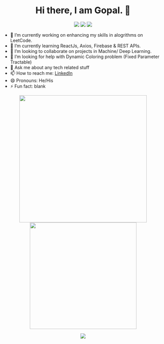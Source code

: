 <p> 
  <h1 align="center">Hi there, I am Gopal. 👋</h1> 
  <p align="center">
    <img src="https://badges.pufler.dev/visits/Gopal-Dahale/Gopal-Dahale"/>
    <img src="https://badges.pufler.dev/repos/Gopal-Dahale"/>
    <img src="https://badges.pufler.dev/commits/monthly/Gopal-Dahale" />
  </p> 
</p>

- 🔭 I’m currently working on enhancing my skills in alogrithms on LeetCode.
- 🌱 I’m currently learning ReactJs, Axios, Firebase & REST APIs.
- 👯 I’m looking to collaborate on projects in Machine/ Deep Learning.
- 🤔 I’m looking for help with Dynamic Coloring problem (Fixed Parameter Tractable)
- 💬 Ask me about any tech related stuff
- 📫 How to reach me: [LinkedIn](https://www.linkedin.com/in/gopal-ramesh-dahale-7a3087198/)
- 😄 Pronouns: He/His
- ⚡ Fun fact: blank

<!-- <h1 align="center"> Hi there, I am Gopal. 👋 </h1> -->
<!-- <p align="center">
  <img src="https://badges.pufler.dev/visits/Gopal-Dahale/Gopal-Dahale"/>
  <img src="https://badges.pufler.dev/repos/Gopal-Dahale"/>
  <img src="https://badges.pufler.dev/commits/monthly/Gopal-Dahale" />
</p> -->
<!--
**Gopal-Dahale/Gopal-Dahale** is a ✨ _special_ ✨ repository because its `README.md` (this file) appears on your GitHub profile.

Here are some ideas to get you started:
-->

<!-- - 🔭 I’m currently working on enhancing my skills in alogrithms on LeetCode.
- 🌱 I’m currently learning ReactJs, Axios, Firebase & REST APIs.
- 👯 I’m looking to collaborate on projects in Machine/ Deep Learning.
- 🤔 I’m looking for help with Dynamic Coloring problem (Fixed Parameter Tractable)
- 💬 Ask me about any tech related stuff
- 📫 How to reach me: [LinkedIn](https://www.linkedin.com/in/gopal-ramesh-dahale-7a3087198/)
- 😄 Pronouns: He/His
- ⚡ Fun fact: blank
 -->

<p align = "center">
  <img width=400 src = "https://github-readme-stats.vercel.app/api?username=Gopal-Dahale&&show_icons=true&title_color=ffffff&icon_color=bb2acf&text_color=daf7dc&bg_color=151515&">
  <img width=335 src = "https://github-readme-stats.vercel.app/api/top-langs/?username=Gopal-Dahale&&show_icons=true&title_color=ffffff&icon_color=bb2acf&text_color=daf7dc&bg_color=151515&layout=compact">
</p>

<p align = "center">
 <img  src="https://github-readme-streak-stats.herokuapp.com/?user=Gopal-Dahale&show_icons=true&locale=en&layout=compact&theme=dark&line_height=0" />
</p> 
